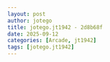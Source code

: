 ```yaml
---
layout: post
author: jotego
title: jotego.jt1942 - 2d8b68f
date: 2025-09-12
categories: [Arcade, jt1942]
tags: [jotego.jt1942]
---
```


